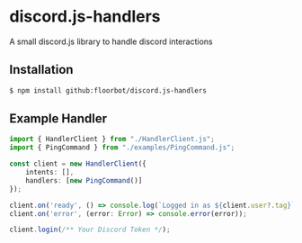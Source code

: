 # discord.js-handlers

A small discord.js library to handle discord interactions

## Installation

```bash
$ npm install github:floorbot/discord.js-handlers
```

## Example Handler

```ts
import { HandlerClient } from "./HandlerClient.js";
import { PingCommand } from "./examples/PingCommand.js";

const client = new HandlerClient({
    intents: [],
    handlers: [new PingCommand()]
});

client.on('ready', () => console.log(`Logged in as ${client.user?.tag}`));
client.on('error', (error: Error) => console.error(error));

client.login(/** Your Discord Token */);
```

